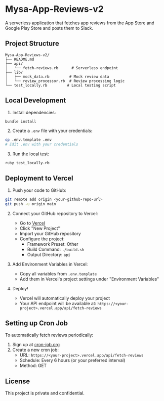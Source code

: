# Mysa-App-Reviews-v2

A serverless application that fetches app reviews from the App Store and Google Play Store and posts them to Slack.

## Project Structure

```
Mysa-App-Reviews-v2/
├── README.md
├── api/
│   └── fetch-reviews.rb      # Serverless endpoint
├── lib/
│   ├── mock_data.rb         # Mock review data
│   └── review_processor.rb  # Review processing logic
└── test_locally.rb         # Local testing script
```

## Local Development

1. Install dependencies:
```bash
bundle install
```

2. Create a `.env` file with your credentials:
```bash
cp .env.template .env
# Edit .env with your credentials
```

3. Run the local test:
```bash
ruby test_locally.rb
```

## Deployment to Vercel

1. Push your code to GitHub:
```bash
git remote add origin <your-github-repo-url>
git push -u origin main
```

2. Connect your GitHub repository to Vercel:
   - Go to [Vercel](https://vercel.com)
   - Click "New Project"
   - Import your GitHub repository
   - Configure the project:
     - Framework Preset: Other
     - Build Command: `./build.sh`
     - Output Directory: `api`

3. Add Environment Variables in Vercel:
   - Copy all variables from `.env.template`
   - Add them in Vercel's project settings under "Environment Variables"

4. Deploy!
   - Vercel will automatically deploy your project
   - Your API endpoint will be available at: `https://<your-project>.vercel.app/api/fetch-reviews`

## Setting up Cron Job

To automatically fetch reviews periodically:

1. Sign up at [cron-job.org](https://cron-job.org)
2. Create a new cron job:
   - URL: `https://<your-project>.vercel.app/api/fetch-reviews`
   - Schedule: Every 6 hours (or your preferred interval)
   - Method: GET

## License

This project is private and confidential.
